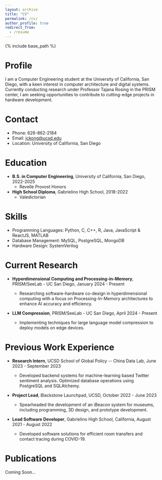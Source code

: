 ```yaml
---
layout: archive
title: "CV"
permalink: /cv/
author_profile: true
redirect_from:
  - /resume
---
```


{% include base_path %}

Profile
======
I am a Computer Engineering student at the University of California, San Diego, with a keen interest in computer architecture and digital systems. Currently conducting research under Professor Tajana Rosing in the PRISM center, I am seeking opportunities to contribute to cutting-edge projects in hardware development.

Contact
======
* Phone: 626-862-2184
* Email: jckong@ucsd.edu
* Location: University of California, San Diego

Education
======
* **B.S. in Computer Engineering**, University of California, San Diego, 2022-2025
  * Revelle Provost Honors
* **High School Diploma**, Gabrielino High School, 2018-2022
  * Valedictorian

Skills
======
* Programming Languages: Python, C, C++, R, Java, JavaScript & ReactJS, MATLAB
* Database Management: MySQL, PostgreSQL, MongoDB
* Hardware Design: SystemVerilog


Current Research
======
* **Hyperdimensional Computing and Processing-in-Memory**, PRISM/SeeLab - UC San Diego, January 2024 - Present
  * Researching software-hardware co-design in hyperdimensional computing with a focus on Processing-In-Memory architectures to enhance AI accuracy and efficiency.

* **LLM Compression**, PRISM/SeeLab - UC San Diego, April 2024 - Present
  * Implementing techniques for large language model compression to deploy models on edge devices.

Previous Work Experience
======
* **Research Intern**, UCSD School of Global Policy -- China Data Lab, June 2023 - September 2023
  * Developed backend systems for machine-learning based Twitter sentiment analysis. Optimized database operations using PostgreSQL and SQLAlchemy.

* **Project Lead**, Blackstone Launchpad, UCSD, October 2022 - June 2023
  * Spearheaded the development of an iBeacon system for museums, including programming, 3D design, and prototype development.

* **Lead Software Developer**, Gabrielino High School, California, August 2021 - August 2022
  * Developed software solutions for efficient room transfers and contact tracing during COVID-19.


Publications
======
Coming Soon...
